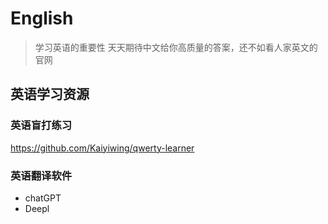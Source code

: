 # English
> 学习英语的重要性
天天期待中文给你高质量的答案，还不如看人家英文的官网



## 英语学习资源

### 英语盲打练习
https://github.com/Kaiyiwing/qwerty-learner


### 英语翻译软件
- chatGPT
- Deepl
